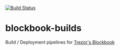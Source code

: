 [![Build Status](https://dev.azure.com/monaco-ex/blockbook-builds/_apis/build/status/monaco-ex.blockbook-builds?branchName=master)](https://dev.azure.com/monaco-ex/blockbook-builds/_build/latest?definitionId=14&branchName=master)

# blockbook-builds

Build / Deployment pipelines for [Trezor's Blockbook](https://github.com/trezor/blockbook)
